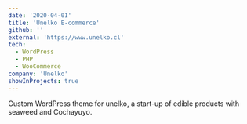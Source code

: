 ```yaml
---
date: '2020-04-01'
title: 'Unelko E-commerce'
github: ''
external: 'https://www.unelko.cl'
tech:
  - WordPress
  - PHP
  - WooCommerce
company: 'Unelko'
showInProjects: true
---
```


Custom WordPress theme for unelko, a start-up of edible products with seaweed and Cochayuyo.